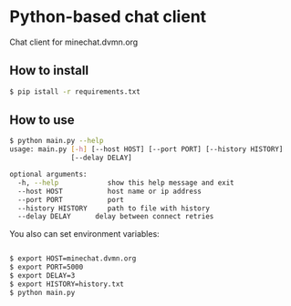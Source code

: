 # Python-based chat client

Chat client for minechat.dvmn.org

## How to install

```bash
$ pip istall -r requirements.txt
```

## How to use

```bash
$ python main.py --help
usage: main.py [-h] [--host HOST] [--port PORT] [--history HISTORY]
               [--delay DELAY]

optional arguments:
  -h, --help            show this help message and exit
  --host HOST           host name or ip address
  --port PORT           port
  --history HISTORY     path to file with history
  --delay DELAY      delay between connect retries

```

You also can set environment variables:

```bash

$ export HOST=minechat.dvmn.org
$ export PORT=5000
$ export DELAY=3
$ export HISTORY=history.txt
$ python main.py

```
